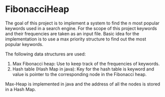 # FibonacciHeap
The goal of this project is to implement a system to find the n most popular keywords used in a search engine. For the scope of this 
project keywords and their frequencies are taken as an input file. Basic idea for the implementation is to use a max priority structure 
to find out the most popular keywords.

The following data structures are used:
1. Max Fibonacci heap: Use to keep track of the frequencies of keywords. 
2. Hash table (Hash Map in java): Key for the hash table is keyword and value is pointer to the corresponding node in the Fibonacci heap. 

Max-Heap is implemented in java and the address of all the nodes is stored in a Hash Map.
